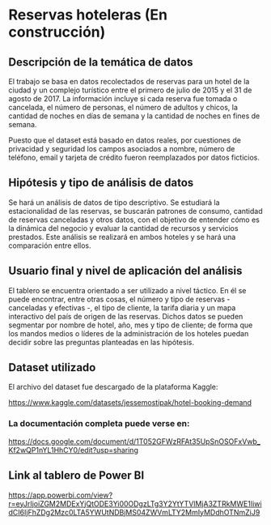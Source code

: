 # Reservas hoteleras (En construcción)


## Descripción de la temática de datos

El trabajo se basa en datos recolectados de reservas para un hotel de la ciudad y un complejo turístico entre el primero de julio de 2015 y el 31 de agosto de 2017. La información incluye si cada reserva fue tomada o cancelada, el número de personas, el número de adultos y chicos, la cantidad de noches en días de semana y la cantidad de noches en fines de semana.

Puesto que el dataset está basado en datos reales, por cuestiones de privacidad y seguridad los campos asociados a nombre, número de teléfono, email y tarjeta de crédito fueron reemplazados por datos ficticios.

## Hipótesis y tipo de análisis de datos

Se hará un análisis de datos de tipo descriptivo. Se estudiará la estacionalidad de las reservas, se buscarán patrones de consumo, cantidad de reservas canceladas y otros datos, con el objetivo de entender cómo es la dinámica del negocio y evaluar la cantidad de recursos y servicios prestados. Este análisis se realizará en ambos hoteles y se hará una comparación entre ellos.

## Usuario final y nivel de aplicación del análisis

El tablero se encuentra orientado a ser utilizado a nivel táctico. En él se puede encontrar, entre otras cosas, el número y tipo de reservas - canceladas y efectivas -, el tipo de cliente, la tarifa diaria y un mapa interactivo del país de origen de las reservas. Dichos datos se pueden segmentar por nombre de hotel, año, mes y tipo de cliente; de forma que los mandos medios o líderes de la administración de los hoteles puedan decidir sobre las preguntas planteadas en las hipótesis.

## Dataset utilizado

El archivo del dataset fue descargado de la plataforma Kaggle:

https://www.kaggle.com/datasets/jessemostipak/hotel-booking-demand

### La documentación completa puede verse en:

https://docs.google.com/document/d/1T052GFWzRFAt35UpSnOSOFxVwb_Kf2wQP1nYL1HhCY0/edit?usp=sharing

## Link al tablero de Power BI

https://app.powerbi.com/view?r=eyJrIjoiZGM2MDExYjQtODE3Yi00ODgzLTg3Y2YtYTVlMjA3ZTRkMWE1IiwidCI6IjFhZDg2Mzc0LTA5YWUtNDBjMS04ZWVmLTY2MmIyMDdhOTNmZiJ9

